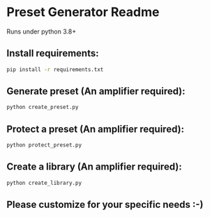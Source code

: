 # Preset Generator Readme

Runs under python 3.8+

## Install requirements:

```bash
pip install -r requirements.txt
```

## Generate preset (An amplifier required):

```bash
python create_preset.py
```

## Protect a preset (An amplifier required):

```bash
python protect_preset.py
```

## Create a library (An amplifier required):

```bash
python create_library.py
```

## Please customize for your specific needs :-)